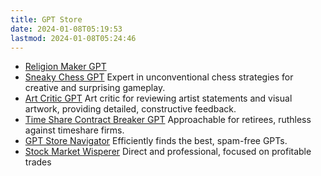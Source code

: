 ```yaml
---
title: GPT Store
date: 2024-01-08T05:19:53
lastmod: 2024-01-08T05:24:46
---
```


- [Religion Maker GPT](https://chat.openai.com/g/g-I6Bu3g9nc-religion-maker)
- [Sneaky Chess GPT](https://chat.openai.com/g/g-QAvGScy4e-sneaky-chess) Expert in unconventional chess strategies for creative and surprising gameplay.
- [Art Critic GPT](https://chat.openai.com/g/g-PU7tWvycu-art-critic) Art critic for reviewing artist statements and visual artwork, providing detailed, constructive feedback.
- [Time Share Contract Breaker GPT](https://chat.openai.com/g/g-tjuSUYkYt-timeshare-contract-breaker) Approachable for retirees, ruthless against timeshare firms.
- [GPT Store Navigator](https://chat.openai.com/g/g-LrYg7OORJ-gpt-store-navigator) Efficiently finds the best, spam-free GPTs.
- [Stock Market Wisperer](https://chat.openai.com/g/g-xq9ROPMbI-stock-market-whisperer) Direct and professional, focused on profitable trades

